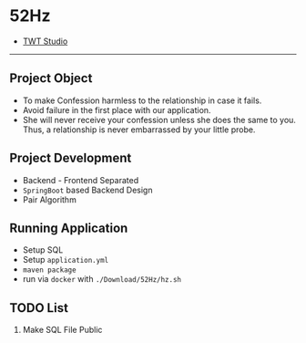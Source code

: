 # 52Hz

* [TWT Studio](https://www.twt.edu.cn/home/)

---

## Project Object
* To make Confession harmless to the relationship in case it fails.
* Avoid failure in the first place with our application.
* She will never receive your confession unless she does the same to you. Thus, a relationship is never embarrassed by your little probe.

## Project Development

* Backend - Frontend Separated
* `SpringBoot` based Backend Design
* Pair Algorithm

## Running Application
* Setup SQL
* Setup `application.yml`
* `maven package`
* run via `docker` with `./Download/52Hz/hz.sh`

## TODO List

1. Make SQL File Public
